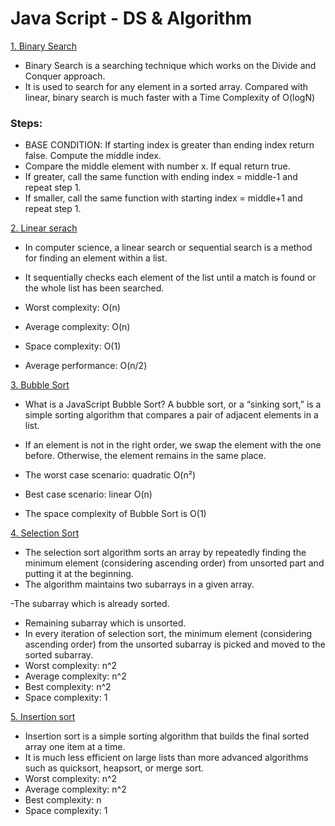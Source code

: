 # Java Script - DS & Algorithm


[1. Binary Search](https://youtu.be/xw_SOm9Tc-c)
 - Binary Search is a searching technique which works on the Divide and Conquer approach. 
 - It is used to search for any element in a sorted array. Compared with linear, binary search is much faster with a Time Complexity of O(logN)

 ### Steps:
 - BASE CONDITION: If starting index is greater than ending index return false.
Compute the middle index.
 - Compare the middle element with number x. If equal return true.
 - If greater, call the same function with ending index = middle-1 and repeat step 1.
 - If smaller, call the same function with starting index = middle+1 and repeat step 1.

[2. Linear serach](https://youtu.be/xw_SOm9Tc-c)
 - In computer science, a linear search or sequential search is a method for finding an element within a list. 
 - It sequentially checks each element of the list until a match is found or the whole list has been searched.

 - Worst complexity: O(n)
 - Average complexity: O(n)
 - Space complexity: O(1)
 - Average performance: O(n/2)

[3. Bubble Sort](https://youtu.be/byHQ51uuFHw)
 - What is a JavaScript Bubble Sort? A bubble sort, or a “sinking sort,” is a simple sorting algorithm that compares a pair of adjacent elements in a list. 
 - If an element is not in the right order, we swap the element with the one before. Otherwise, the element remains in the same place.
 
 - The worst case scenario: quadratic O(n²)
 - Best case scenario: linear O(n)
 - The space complexity of Bubble Sort is O(1)

[4. Selection Sort](https://youtu.be/F9Nr7hjaRQI)
 - The selection sort algorithm sorts an array by repeatedly finding the minimum element (considering ascending order) from unsorted part and putting it at the beginning. 
 - The algorithm maintains two subarrays in a given array.

 -The subarray which is already sorted. 
 - Remaining subarray which is unsorted.
 - In every iteration of selection sort, the minimum element (considering ascending order) from the unsorted subarray is picked and moved to the sorted subarray. 
 - Worst complexity: n^2
 - Average complexity: n^2
 - Best complexity: n^2
 - Space complexity: 1

[5. Insertion sort](https://youtu.be/8Is4U6vXYP8)
 - Insertion sort is a simple sorting algorithm that builds the final sorted array one item at a time.
 - It is much less efficient on large lists than more advanced algorithms such as quicksort, heapsort, or merge sort.
 - Worst complexity: n^2
 - Average complexity: n^2
 - Best complexity: n
 - Space complexity: 1